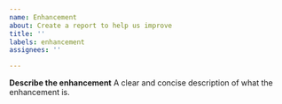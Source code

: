 ```yaml
---
name: Enhancement
about: Create a report to help us improve
title: ''
labels: enhancement
assignees: ''

---
```


**Describe the enhancement**
A clear and concise description of what the enhancement is.
